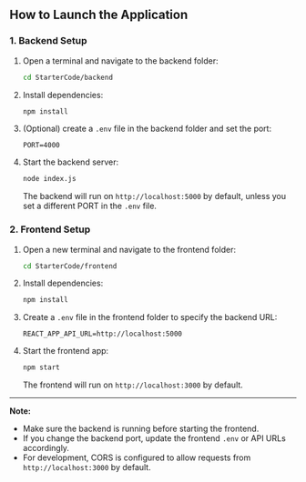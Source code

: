 ## How to Launch the Application

### 1. Backend Setup

1. Open a terminal and navigate to the backend folder:
	```sh
	cd StarterCode/backend
	```
2. Install dependencies:
	```sh
	npm install
	```
3. (Optional) create a `.env` file in the backend folder and set the port:
	```env
	PORT=4000
	```
4. Start the backend server:
	```sh
	node index.js
	```
	The backend will run on `http://localhost:5000` by default, unless you set a different PORT in the `.env` file.

### 2. Frontend Setup

1. Open a new terminal and navigate to the frontend folder:
	```sh
	cd StarterCode/frontend
	```
2. Install dependencies:
	```sh
	npm install
	```
3. Create a `.env` file in the frontend folder to specify the backend URL:
	```env
	REACT_APP_API_URL=http://localhost:5000
	```
4. Start the frontend app:
	```sh
	npm start
	```
	The frontend will run on `http://localhost:3000` by default.
---

**Note:**
- Make sure the backend is running before starting the frontend.
- If you change the backend port, update the frontend `.env` or API URLs accordingly.
- For development, CORS is configured to allow requests from `http://localhost:3000` by default.
